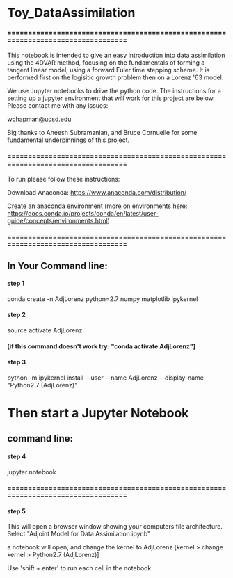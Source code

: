 # Toy_DataAssimilation

#### ==================================================================================
This notebook is intended to give an easy introduction into data assimilation using
the 4DVAR method, focusing on the fundamentals of forming a tangent linear model, using 
a forward Euler time stepping scheme. It is performed first on the logisitic growth problem
then on a Lorenz '63 model. 

We use Jupyter notebooks to drive the python code. The instructions for a setting up a jupyter 
environment that will work for this project are below. Please contact me with any issues: 

wchapman@ucsd.edu

Big thanks to Aneesh Subramanian, and Bruce Cornuelle for some fundamental underpinnings of this project. 
#### ==================================================================================

To run please follow these instructions: 


Download Anaconda: 
https://www.anaconda.com/distribution/

Create an anaconda environment (more on environments here: https://docs.conda.io/projects/conda/en/latest/user-guide/concepts/environments.html) 





#### ==================================================================================

## In Your Command line: 

#### step 1
conda create -n AdjLorenz python=2.7 numpy matplotlib ipykernel

#### step 2 

source activate AdjLorenz    

#### [if this command doesn't work try: "conda activate AdjLorenz"]

#### step 3 
python -m ipykernel install --user --name AdjLorenz --display-name "Python2.7 (AdjLorenz)"


# Then start a Jupyter Notebook

## command line: 
#### step 4
jupyter notebook 

#### ==================================================================================

#### step 5
This will open a browser window showing your computers file architecture. Select "Adjoint Model for Data Assimilation.ipynb"

a notebook will open, and change the kernel to AdjLorenz [kernel > change kernel > Python2.7 (AdjLorenz)]




Use 'shift + enter' to run each cell in the notebook.  



